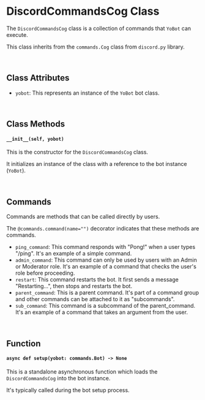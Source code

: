 # DiscordCommandsCog Class

The `DiscordCommandsCog` class is a collection of commands that `YoBot` can execute. 

This class inherits from the `commands.Cog` class from `discord.py` library.

<br>

## Class Attributes

- `yobot`: This represents an instance of the `YoBot` bot class.

<br>

## Class Methods

#### `__init__(self, yobot)`

This is the constructor for the `DiscordCommandsCog` class. 

It initializes an instance of the class with a reference to the bot instance (`YoBot`).

<br>

## Commands

Commands are methods that can be called directly by users. 

The `@commands.command(name="")` decorator indicates that these methods are commands.

- `ping_command`: This command responds with "Pong!" when a user types "/ping". It's an example of a simple command.
- `admin_command`: This command can only be used by users with an Admin or Moderator role. It's an example of a command that checks the user's role before proceeding.
- `restart`: This command restarts the bot. It first sends a message "Restarting...", then stops and restarts the bot.
- `parent_command`: This is a parent command. It's part of a command group and other commands can be attached to it as "subcommands".
- `sub_command`: This command is a subcommand of the parent_command. It's an example of a command that takes an argument from the user.

<br>

## Function

#### `async def setup(yobot: commands.Bot) -> None`

This is a standalone asynchronous function which loads the `DiscordCommandsCog` into the bot instance. 

It's typically called during the bot setup process.
